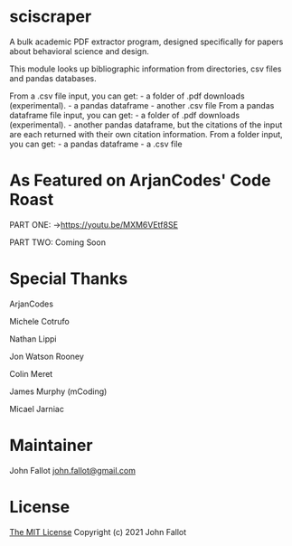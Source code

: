 # sciscraper
A bulk academic PDF extractor program, designed specifically for papers about behavioral science and design.

This module looks up bibliographic information from directories, csv files and pandas databases.

From a .csv file input, you can get:
    - a folder of .pdf downloads (experimental).
    - a pandas dataframe
    - another .csv file
From a pandas dataframe file input, you can get:
    - a folder of .pdf downloads (experimental).
    - another pandas dataframe, but the citations of the input are each returned with their own citation information.
From a folder input, you can get:
    - a pandas dataframe
    - a .csv file

# As Featured on ArjanCodes' Code Roast

PART ONE: ->https://youtu.be/MXM6VEtf8SE

PART TWO: Coming Soon

# Special Thanks

ArjanCodes

Michele Cotrufo

Nathan Lippi

Jon Watson Rooney

Colin Meret

James Murphy (mCoding)

Micael Jarniac

# Maintainer
John Fallot
john.fallot@gmail.com

# License
[The MIT License](https://opensource.org/licenses/MIT)
Copyright (c) 2021 
John Fallot
